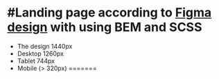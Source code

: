 
# #Landing page according to [Figma design](https://www.figma.com/file/OMjQNb3hg1LKMV4OwyQ3Ao/BOSE?node-id=0%3A1) with using BEM and SCSS

- The design 1440px
- Desktop 1260px
- Tablet 744px
- Mobile (> 320px)
=======

